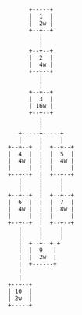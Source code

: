            +-----+
           |  1  |
           |  2w |
           +--+--+
              |
              |
           +--+--+
           |  2  |
           |  4w |
           +--+--+
              |
              |
           +--+--+
           |  3  |
           | 16w |
           +--+--+
              |
              |
        +-----+-----+
        |     |     |
     +--+--+  |  +--+--+
     |  4  |  |  |  5  |
     |  4w |  |  |  4w |
     |     |  |  |     |
     +--+--+  |  +--+--+
        |     |     |
        |     |     |
     +--+--+  |  +--+--+
     |  6  |  |  |  7  |
     |  4w |  |  |  8w |
     |     |  |  |     |
     +--+--+  |  +--+--+
        |     |     |
        |     |     |
        |  +--+--+-+
        |  |  9   |
        |  |  2w  |
        |  +------+ 
        |
        |
     +--+--+
     | 10  |
     | 2w  |
     +-----+

